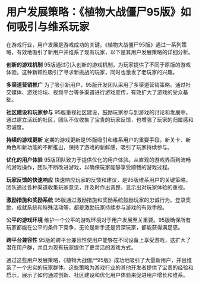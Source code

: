 # 用户发展策略：《植物大战僵尸95版》如何吸引与维系玩家

在游戏行业，用户发展是游戏成功的关键。《植物大战僵尸95版》通过一系列策略，有效地吸引了新用户并维系了现有玩家，以下是其用户发展策略的详细分析。

**创新的游戏机制**
95版通过引入创新的游戏机制，为玩家提供了不同于原版的游戏体验。这种新颖性吸引了寻求新挑战的玩家，同时也激发了老玩家的兴趣。

**多渠道营销推广**
为了吸引新用户，95版开发团队采用了多渠道营销策略。通过社交媒体、游戏论坛、视频平台等多渠道进行游戏宣传，有效扩大了游戏的受众基础。

**社区建设和玩家参与**
95版重视社区建设，鼓励玩家参与到游戏的讨论和发展中。通过建立活跃的社区，团队不仅收集了宝贵的玩家反馈，也增强了玩家的归属感和忠诚度。

**持续的游戏更新**
定期的游戏更新是95版吸引和维系用户的重要手段。新关卡、新角色和新功能的不断推出，保持了游戏的新鲜感，吸引了玩家持续参与。

**优化的用户体验**
95版团队致力于提供优化的用户体验。从直观的游戏界面到流畅的游戏操作，团队不断改进游戏，以确保玩家能够享受顺畅的游戏过程。

**玩家反馈的快速响应**
快速响应玩家的反馈和建议，是95版维系用户的关键策略。团队通过各种渠道收集玩家意见，并及时作出调整，显示出对玩家体验的重视。

**激励措施和奖励系统**
95版通过激励措施和奖励系统鼓励玩家的忠诚行为。登录奖励、成就系统和特殊活动等，都是激励玩家持续参与游戏的有效手段。

**公平的游戏环境**
维护一个公平的游戏环境对于用户发展至关重要。95版确保所有玩家都能在公平的条件下竞争，无论是新手还是资深玩家，都能获得满足感。

**跨平台兼容性**
95版的跨平台兼容性使用户能够在不同设备上享受游戏，这扩大了潜在用户群，并且为现有玩家提供了更灵活的游戏方式。

通过这些用户发展策略，《植物大战僵尸95版》成功地吸引了大量新用户，并且维系了一个忠实的玩家群体。这些策略为游戏行业的其他开发者提供了宝贵的经验和启示，展示了如何通过创新、社区建设和优化用户体验来促进用户增长和维系。